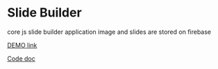 # Slide Builder

core js slide builder application
image and slides are stored on firebase

[DEMO link](https://razzkumar.github.io/slide-builder/)

[Code doc](https://razzkumar.github.io/slide-builder/docs)
